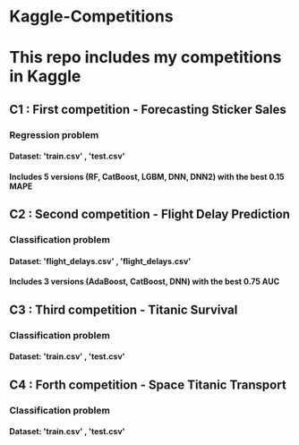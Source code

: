 # Kaggle-Competitions
# This repo includes my competitions in Kaggle

## C1 : First competition - Forecasting Sticker Sales
### Regression problem
#### Dataset: 'train.csv' , 'test.csv'
#### Includes 5 versions (RF, CatBoost, LGBM, DNN, DNN2) with the best 0.15 MAPE


## C2 : Second competition - Flight Delay Prediction
### Classification problem
#### Dataset: 'flight_delays.csv' , 'flight_delays.csv'
#### Includes 3 versions (AdaBoost, CatBoost, DNN) with the best 0.75 AUC

## C3 : Third competition - Titanic Survival
### Classification problem
#### Dataset: 'train.csv' , 'test.csv'

## C4 : Forth competition - Space Titanic Transport
### Classification problem
#### Dataset: 'train.csv' , 'test.csv'
